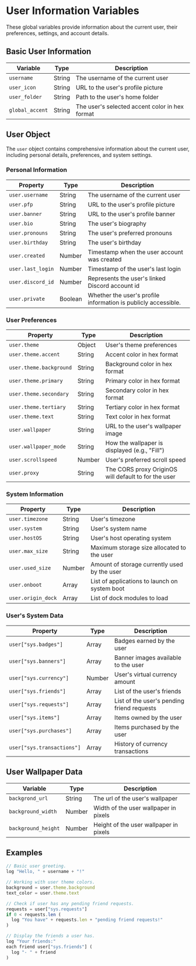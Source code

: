 # User Information Variables

These global variables provide information about the current user, their preferences, settings, and account details.

## Basic User Information

| Variable | Type | Description |
| --- | --- | --- |
| `username` | String | The username of the current user |
| `user_icon` | String | URL to the user's profile picture |
| `user_folder` | String | Path to the user's home folder |
| `global_accent` | String | The user's selected accent color in hex format |

## User Object

The `user` object contains comprehensive information about the current user, including personal details, preferences, and system settings.

### Personal Information

| Property | Type | Description |
| --- | --- | --- |
| `user.username` | String | The username of the current user |
| `user.pfp` | String | URL to the user's profile picture |
| `user.banner` | String | URL to the user's profile banner |
| `user.bio` | String | The user's biography |
| `user.pronouns` | String | The user's preferred pronouns |
| `user.birthday` | String | The user's birthday |
| `user.created` | Number | Timestamp when the user account was created |
| `user.last_login` | Number | Timestamp of the user's last login |
| `user.discord_id` | Number | Represents the user's linked Discord account id |
| `user.private` | Boolean | Whether the user's profile information is publicly accessible. |

### User Preferences

| Property | Type | Description |
| --- | --- | --- |
| `user.theme` | Object | User's theme preferences |
| `user.theme.accent` | String | Accent color in hex format |
| `user.theme.background` | String | Background color in hex format |
| `user.theme.primary` | String | Primary color in hex format |
| `user.theme.secondary` | String | Secondary color in hex format |
| `user.theme.tertiary` | String | Tertiary color in hex format |
| `user.theme.text` | String | Text color in hex format |
| `user.wallpaper` | String | URL to the user's wallpaper image |
| `user.wallpaper_mode` | String | How the wallpaper is displayed (e.g., "Fill") |
| `user.scrollspeed` | Number | User's preferred scroll speed |
| `user.proxy` | String | The CORS proxy OriginOS will default to for the user |

### System Information

| Property | Type | Description |
| --- | --- | --- |
| `user.timezone` | String | User's timezone |
| `user.system` | String | User's system name |
| `user.hostOS` | String | User's host operating system |
| `user.max_size` | String | Maximum storage size allocated to the user |
| `user.used_size` | Number | Amount of storage currently used by the user |
| `user.onboot` | Array | List of applications to launch on system boot |
| `user.origin_dock` | Array | List of dock modules to load |

### User's System Data

| Property | Type | Description |
| --- | --- | --- |
| `user["sys.badges"]` | Array | Badges earned by the user |
| `user["sys.banners"]` | Array | Banner images available to the user |
| `user["sys.currency"]` | Number | User's virtual currency amount |
| `user["sys.friends"]` | Array | List of the user's friends |
| `user["sys.requests"]` | Array | List of the user's pending friend requests |
| `user["sys.items"]` | Array | Items owned by the user |
| `user["sys.purchases"]` | Array | Items purchased by the user |
| `user["sys.transactions"]` | Array | History of currency transactions |

## User Wallpaper Data

| Variable | Type | Description |
| --- | --- | --- |
| `backgrond_url` | String | The url of the user's wallpaper |
| `background_width` | Number | Width of the user wallpaper in pixels |
| `background_height` | Number | Height of the user wallpaper in pixels |

## Examples

```javascript
// Basic user greeting.
log "Hello, " + username + "!"

// Working with user theme colors.
background = user.theme.background
text_color = user.theme.text

// Check if user has any pending friend requests.
requests = user["sys.requests"]
if 0 < requests.len (
  log "You have" + requests.len + "pending friend requests!"
)

// Display the friends a user has.
log "Your friends:"
each friend user["sys.friends"] (
  log "- " + friend
)
```
